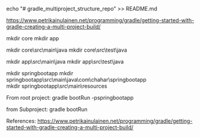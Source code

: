 echo "# gradle_multiproject_structure_repo" >> README.md

https://www.petrikainulainen.net/programming/gradle/getting-started-with-gradle-creating-a-multi-project-build/

mkdir core
mkdir app

mkdir core\src\main\java
mkdir core\src\test\java

mkdir app\src\main\java
mkdir app\src\test\java

mkdir springbootapp
mkdir springbootapp\src\main\java\com\chahar\springbootapp\
mkdir springbootapp\src\main\resources

From root project:
    gradle bootRun -pspringbootapp

from Subproject:
    gradle bootRun

References:
https://www.petrikainulainen.net/programming/gradle/getting-started-with-gradle-creating-a-multi-project-build/
